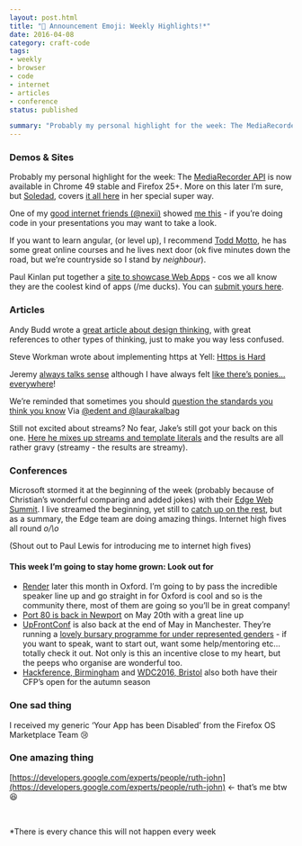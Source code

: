 ```yaml
---
layout: post.html
title: "📢 Announcement Emoji: Weekly Highlights!*"
date: 2016-04-08
category: craft-code
tags:
- weekly
- browser
- code
- internet
- articles
- conference
status: published

summary: "Probably my personal highlight for the week: The MediaRecorder API is now available in Chrome 49 stable and Firefox 25+."
---
```


### Demos & Sites

Probably my personal highlight for the week: The [MediaRecorder API](https://www.w3.org/TR/mediastream-recording/) is now available in Chrome 49 stable and Firefox 25+. More on this later I’m sure, but [Soledad](https://soledadpenades.com/), covers [it all here](https://hacks.mozilla.org/2016/04/record-almost-everything-in-the-browser-with-mediarecorder/) in her special super way.

One of my [good internet friends (@nexii)](https://twitter.com/nexii) showed [me this](http://thejameskyle.com/spectacle-code-slide/) - if you’re doing code in your presentations you may want to take a look.

If you want to learn angular, (or level up), I recommend [Todd Motto](https://courses.toddmotto.com/), he has some great online courses and he lives next door (ok five minutes down the road, but we’re countryside so I stand by *neighbour*).

Paul Kinlan put together a [site to showcase Web Apps](http://mobilewebappsftw.tumblr.com/) - cos we all know they are the coolest kind of apps (/me ducks). You can [submit yours here](http://mobilewebappsftw.tumblr.com/submit).


### Articles

Andy Budd wrote a [great article about design thinking](http://www.andybudd.com/archives/2016/04/what_the_hell_is_design_thinking_anyway/), with great references to other types of thinking, just to make you way less confused.

Steve Workman wrote about implementing https at Yell: [Https is Hard](https://blog.yell.com/2016/03/https-is-hard/)

Jeremy [always talks sense](https://adactio.com/journal/10467) although I have always felt [like there’s ponies… everywhere](http://www.frankchimero.com/writing/there-is-a-horse-in-the-apple-store/)!

We’re reminded that sometimes you should [question the standards you think you know](https://silktide.com/i-thought-title-text-improved-accessibility-i-was-wrong/) Via [@edent and @laurakalbag](https://twitter.com/laurakalbag/status/716971377719447553)

Still not excited about streams? No fear, Jake’s still got your back on this one. [Here he mixes up streams and template literals](https://jakearchibald.com/2016/streaming-template-literals/) and the results are all rather gravy (streamy - the results are streamy).

### Conferences

Microsoft stormed it at the beginning of the week (probably because of Christian’s wonderful comparing and added jokes) with their [Edge Web Summit](https://blogs.windows.com/msedgedev/tag/web-summit/). I live streamed the beginning, yet still to [catch up on the rest](https://channel9.msdn.com/Events/WebPlatformSummit/edgesummit2016), but as a summary, the Edge team are doing amazing things. Internet high fives all round _o/\o_

(Shout out to Paul Lewis for introducing me to internet high fives)

#### This week I’m going to stay home grown: Look out for

- [Render](http://2016.render-conf.com/) later this month in Oxford. I’m going to by pass the incredible speaker line up and go straight in for Oxford is cool and so is the community there, most of them are going so you’ll be in great company!
- [Port 80 is back in Newport](http://port80events.co.uk/event/port-80-2016/) on May 20th with a great line up
- [UpFrontConf](http://upfrontconf.com) is also back at the end of May in Manchester. They’re running a [lovely bursary programme for under represented genders](http://upfrontconf.com/speaker-bursary/) - if you want to speak, want to start out, want some help/mentoring etc… totally check it out. Not only is this an incentive close to my heart, but the peeps who organise are wonderful too.
- [Hackference, Birmingham](https://www.papercall.io/hackference-2016) and [WDC2016, Bristol](http://alexolder.com/speak-at-wdc2016/) also both have their CFP’s open for the autumn season


### One sad thing

I received my generic ‘Your App has been Disabled’ from the Firefox OS Marketplace Team 😢

### One amazing thing

[https://developers.google.com/experts/people/ruth-john](https://developers.google.com/experts/people/ruth-john) <- that’s me btw 😆

<br />

*There is every chance this will not happen every week

